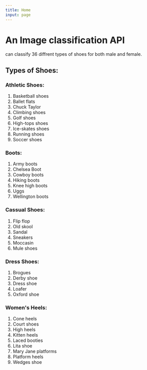 ```yaml
---
title: Home
input: page
---
```


# An Image classification API
can classify 36 diffrent types of shoes for both male and female.<br/>
## Types of Shoes:

  ### Athletic Shoes:
   1. Basketball shoes
   2. Ballet flats
   3. Chuck Taylor
   4. Climbing shoes
   5. Golf shoes 
   6. High-tops shoes 
   7. Ice-skates shoes
   8. Running shoes
   9. Soccer shoes

  ### Boots:
   1. Army boots
   2. Chelsea Boot
   3. Cowboy boots
   4. Hiking boots
   5. Knee high boots
   6. Uggs
   7. Wellington boots 

  ### Cassual Shoes:
   1. Flip flop
   2. Old skool
   3. Sandal
   4. Sneakers
   5. Moccasin
   6. Mule shoes


  ### Dress Shoes:
   1. Brogues
   2. Derby shoe
   3. Dress shoe
   4. Loafer
   5. Oxford shoe

  ### Women's Heels:
   1. Cone heels
   2. Court shoes
   3. High heels
   4. Kitten heels
   5. Laced booties
   6. Lita shoe
   7. Mary Jane platforms
   8. Platform heels
   9. Wedges shoe 
